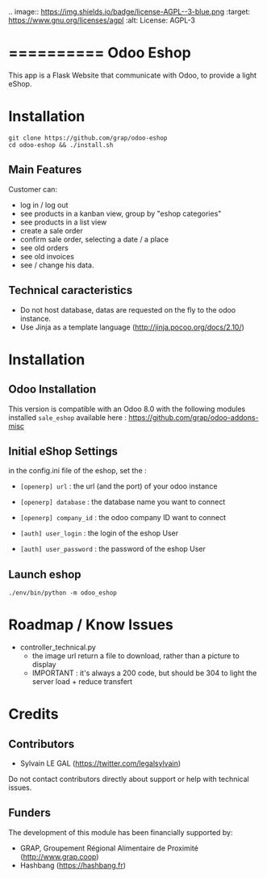 .. image:: https://img.shields.io/badge/license-AGPL--3-blue.png
   :target: https://www.gnu.org/licenses/agpl
   :alt: License: AGPL-3

==========
Odoo Eshop
==========

This app is a Flask Website that communicate with Odoo, to provide
a light eShop.

Installation
============

```
git clone https://github.com/grap/odoo-eshop
cd odoo-eshop && ./install.sh
```


Main Features
-------------

Customer can:

- log in / log out
- see products in a kanban view, group by "eshop categories"
- see products in a list view
- create a sale order
- confirm sale order, selecting a date / a place
- see old orders
- see old invoices
- see / change his data.

Technical caracteristics
------------------------

- Do not host database, datas are requested on the fly to the odoo instance.
- Use Jinja as a template language (http://jinja.pocoo.org/docs/2.10/)


Installation
============

Odoo Installation
-----------------

This version is compatible with an Odoo  8.0 with the following modules
installed ``sale_eshop`` available here : https://github.com/grap/odoo-addons-misc


Initial eShop Settings
----------------------

in the config.ini file of the eshop, set the :
* ``[openerp] url`` : the url (and the port) of your odoo instance
* ``[openerp] database`` : the database name you want to connect
* ``[openerp] company_id`` : the odoo company ID want to connect

* ``[auth] user_login`` : the login of the eshop User
* ``[auth] user_password`` : the password of the eshop User

Launch eshop
------------

```
./env/bin/python -m odoo_eshop
```


Roadmap / Know Issues
=====================

* controller_technical.py
    * the image url return a file to download, rather than a picture to display
    * IMPORTANT : it's always a 200 code, but should be 304 to light the
    server load + reduce transfert

Credits
=======

Contributors
------------

* Sylvain LE GAL (https://twitter.com/legalsylvain)

Do not contact contributors directly about support or help with technical issues.

Funders
-------

The development of this module has been financially supported by:

* GRAP, Groupement Régional Alimentaire de Proximité (http://www.grap.coop)
* Hashbang (https://hashbang.fr)
